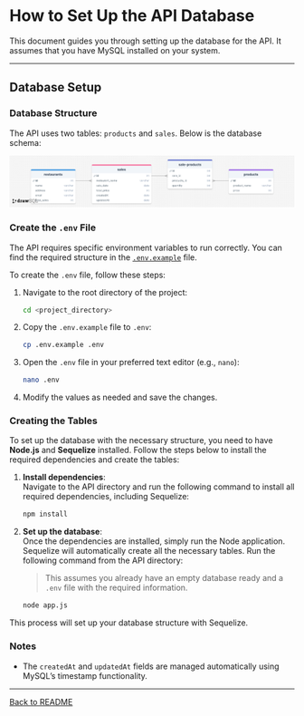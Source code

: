 # How to Set Up the API Database

This document guides you through setting up the database for the API. It assumes that you have MySQL installed on your system.

---

## Database Setup

### Database Structure

The API uses two tables: `products` and `sales`. Below is the database schema:

![Database Schema](images/ApiDB.png)

### Create the `.env` File

The API requires specific environment variables to run correctly. You can find the required structure in the [`.env.example`](../API/.env.example) file.

To create the `.env` file, follow these steps:

1. Navigate to the root directory of the project:
   ```bash
   cd <project_directory>
   ```

2. Copy the `.env.example` file to `.env`:
   ```bash
   cp .env.example .env
   ```

3. Open the `.env` file in your preferred text editor (e.g., `nano`):
   ```bash
   nano .env
   ```

4. Modify the values as needed and save the changes.

### Creating the Tables

To set up the database with the necessary structure, you need to have **Node.js** and **Sequelize** installed. Follow the steps below to install the required dependencies and create the tables:

1. **Install dependencies**:  
   Navigate to the API directory and run the following command to install all required dependencies, including Sequelize:

   ```bash
   npm install
   ```

2. **Set up the database**:  
   Once the dependencies are installed, simply run the Node application. Sequelize will automatically create all the necessary tables. Run the following command from the API directory:

   > This assumes you already have an empty database ready and a `.env` file with the required information.

   ```bash
   node app.js
   ```

This process will set up your database structure with Sequelize.


### Notes

- The `createdAt` and `updatedAt` fields are managed automatically using MySQL’s timestamp functionality.

---

[Back to README](../README.md)
